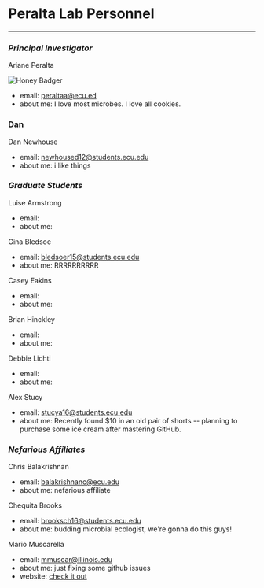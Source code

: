 # Peralta Lab Personnel
---

### _Principal Investigator_

Ariane Peralta

![Honey Badger](https://upload.wikimedia.org/wikipedia/commons/thumb/5/52/Mellivora_capensis_in_Howletts_Wild_Animal_Park.jpg/320px-Mellivora_capensis_in_Howletts_Wild_Animal_Park.jpg )

+ email: peraltaa@ecu.ed
+ about me: I love most microbes. I love all cookies.


### Dan

Dan Newhouse

+ email: newhoused12@students.ecu.edu
+ about me: i like things

### _Graduate Students_

Luise Armstrong

+ email:
+ about me:

Gina Bledsoe

+ email: bledsoer15@students.ecu.edu
+ about me: RRRRRRRRRR

Casey Eakins

+ email:
+ about me:

Brian Hinckley

+ email:
+ about me:

Debbie Lichti

+ email:
+ about me:

Alex Stucy

+ email: stucya16@students.ecu.edu
+ about me: Recently found $10 in an old pair of shorts -- planning to purchase some ice cream after mastering GitHub.


### _Nefarious Affiliates_

Chris Balakrishnan

+ email: balakrishnanc@ecu.edu
+ about me: nefarious affiliate


Chequita Brooks

+ email: brooksch16@students.ecu.edu
+ about me: budding microbial ecologist, we're gonna do this guys! 

Mario Muscarella

+ email: mmuscar@illinois.edu
+ about me: just fixing some github issues
+ website: [check it out](https://mmuscarella.github.io)



